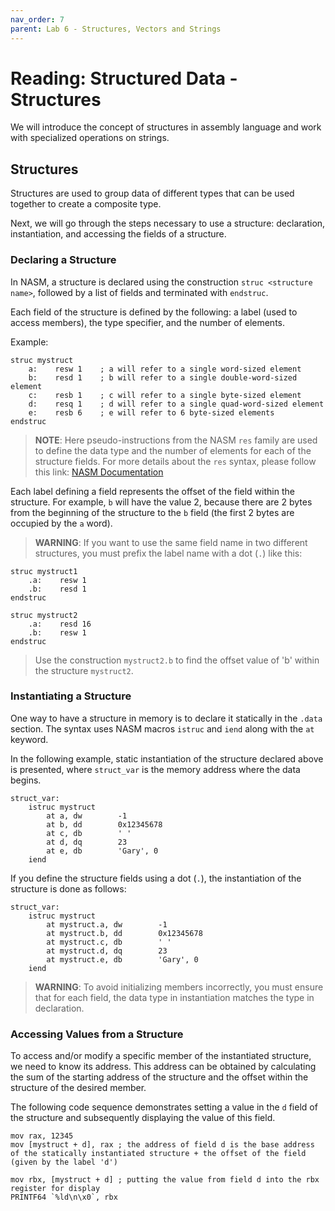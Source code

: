 ```yaml
---
nav_order: 7
parent: Lab 6 - Structures, Vectors and Strings
---
```


# Reading: Structured Data - Structures

We will introduce the concept of structures in assembly language and work with specialized operations on strings.

## Structures

Structures are used to group data of different types that can be used together to create a composite type.

Next, we will go through the steps necessary to use a structure: declaration, instantiation, and accessing the fields of a structure.

### Declaring a Structure

In NASM, a structure is declared using the construction `struc <structure name>`, followed by a list of fields and terminated with `endstruc`.

Each field of the structure is defined by the following: a label (used to access members), the type specifier, and the number of elements.

Example:

```Assembly
struc mystruct
    a:    resw 1    ; a will refer to a single word-sized element
    b:    resd 1    ; b will refer to a single double-word-sized element
    c:    resb 1    ; c will refer to a single byte-sized element
    d:    resq 1    ; d will refer to a single quad-word-sized element
    e:    resb 6    ; e will refer to 6 byte-sized elements
endstruc
```

> **NOTE**: Here pseudo-instructions from the NASM `res` family are used to define the data type and the number of elements for each of the structure fields.
For more details about the `res` syntax, please follow this link: [NASM Documentation](https://www.nasm.us/doc/nasmdoc3.html#section-3.2.2)

Each label defining a field represents the offset of the field within the structure.
For example, `b` will have the value 2, because there are 2 bytes from the beginning of the structure to the `b` field (the first 2 bytes are occupied by the `a` word).

> **WARNING**: If you want to use the same field name in two different structures, you must prefix the label name with a dot (`.`) like this:

```Assembly
struc mystruct1
    .a:    resw 1
    .b:    resd 1
endstruc

struc mystruct2
    .a:    resd 16
    .b:    resw 1
endstruc
```

>Use the construction `mystruct2.b` to find the offset value of 'b' within the structure `mystruct2`.

### Instantiating a Structure

One way to have a structure in memory is to declare it statically in the `.data` section.
The syntax uses NASM macros `istruc` and `iend` along with the `at` keyword.

In the following example, static instantiation of the structure declared above is presented, where `struct_var` is the memory address where the data begins.

```Assembly
struct_var:
    istruc mystruct
        at a, dw        -1
        at b, dd        0x12345678
        at c, db        ' '
        at d, dq        23
        at e, db        'Gary', 0
    iend
```

If you define the structure fields using a dot (`.`), the instantiation of the structure is done as follows:

```Assembly
struct_var:
    istruc mystruct
        at mystruct.a, dw        -1
        at mystruct.b, dd        0x12345678
        at mystruct.c, db        ' '
        at mystruct.d, dq        23
        at mystruct.e, db        'Gary', 0
    iend
```

> **WARNING**: To avoid initializing members incorrectly, you must ensure that for each field, the data type in instantiation matches the type in declaration.

### Accessing Values from a Structure

To access and/or modify a specific member of the instantiated structure, we need to know its address.
This address can be obtained by calculating the sum of the starting address of the structure and the offset within the structure of the desired member.

The following code sequence demonstrates setting a value in the `d` field of the structure and subsequently displaying the value of this field.

```Assembly
mov rax, 12345
mov [mystruct + d], rax ; the address of field d is the base address of the statically instantiated structure + the offset of the field (given by the label 'd')

mov rbx, [mystruct + d] ; putting the value from field d into the rbx register for display
PRINTF64 `%ld\n\x0`, rbx
```

